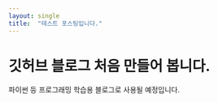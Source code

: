```yaml
---
layout: single
title:  "테스트 포스팅입니다."
---
```


# 깃허브 블로그 처음 만들어 봅니다.

파이썬 등 프로그래밍 학습용 블로그로 사용될 예정입니다.
